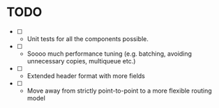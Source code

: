 # TODO

* [ ] - Unit tests for all the components possible.
* [ ] - Soooo much performance tuning (e.g. batching, avoiding unnecessary copies, multiqueue etc.)
* [ ] - Extended header format with more fields
* [ ] - Move away from strictly point-to-point to a more flexible routing model